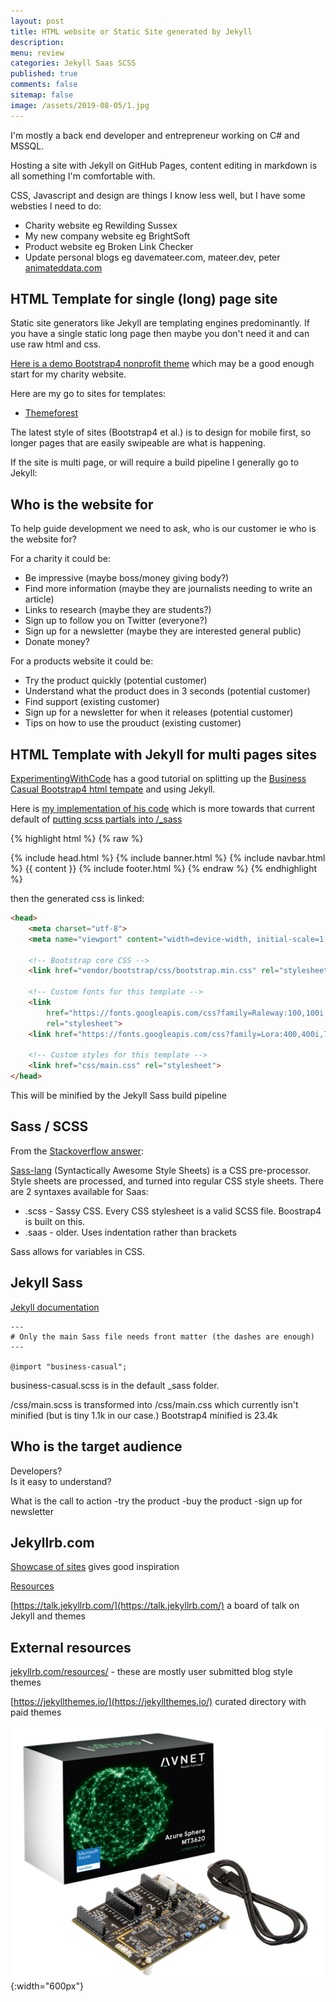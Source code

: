 ```yaml
---
layout: post
title: HTML website or Static Site generated by Jekyll
description: 
menu: review
categories: Jekyll Saas SCSS
published: true 
comments: false     
sitemap: false
image: /assets/2019-08-05/1.jpg
---
```


I'm mostly a back end developer and entrepreneur working on C# and MSSQL.  

Hosting a site with Jekyll on GitHub Pages, content editing in markdown is all something I'm comfortable with.  

CSS, Javascript and design are things I know less well, but I have some websties I need to do:

- Charity website eg Rewilding Sussex
- My new company website eg BrightSoft
- Product website eg Broken Link Checker
- Update personal blogs eg davemateer.com, mateer.dev, peter [animateddata.com](https://www.animateddata.com/)

## HTML Template for single (long) page site

Static site generators like Jekyll are templating engines predominantly. If you have a single static long page then maybe you don't need it and can use raw html and css.  

[Here is a demo Bootstrap4 nonprofit theme](http://themes.semicolonweb.com/html/canvas/demo-nonprofit.html) which may be a good enough start for my charity website.  

Here are my go to sites for templates:

- [Themeforest](https://themeforest.net/category/site-templates)

The latest style of sites (Bootstrap4 et al.) is to design for mobile first, so longer pages that are easily swipeable are what is happening.

If the site is multi page, or will require a build pipeline I generally go to Jekyll:

## Who is the website for

To help guide development we need to ask, who is our customer ie who is the website for?

For a charity it could be:

- Be impressive (maybe boss/money giving body?)  
- Find more information (maybe they are journalists needing to write an article)  
- Links to research (maybe they are students?)
- Sign up to follow you on Twitter (everyone?)
- Sign up for a newsletter (maybe they are interested general public)
- Donate money?

For a products website it could be:

- Try the product quickly (potential customer)
- Understand what the product does in 3 seconds (potential customer)
- Find support (existing customer)
- Sign up for a newsletter for when it releases (potential customer)
- Tips on how to use the prouduct (existing customer)


## HTML Template with Jekyll for multi pages sites

[ExperimentingWithCode](https://experimentingwithcode.com/using-a-bootstrap-theme-with-jekyll/) has a good tutorial on splitting up the [Business Casual Bootstrap4 html tempate](https://startbootstrap.com/themes/business-casual/) and using Jekyll.  

Here is [my implementation of his code](https://github.com/djhmateer/dm-startbootstrap-business-casual) which is more towards that current default of [putting scss partials into /_sass](https://jekyllrb.com/docs/assets/)

{% highlight html %}
{% raw  %}
<!DOCTYPE html>
<html lang="en">
  {% include head.html %}
  <body>
    {% include banner.html %}
    {% include navbar.html %}
    {{ content }}
    {% include footer.html %}
  </body>
</html>
{% endraw %}
{% endhighlight %}

then the generated css is linked:

```html
<head>
    <meta charset="utf-8">
    <meta name="viewport" content="width=device-width, initial-scale=1, shrink-to-fit=no">

    <!-- Bootstrap core CSS -->
    <link href="vendor/bootstrap/css/bootstrap.min.css" rel="stylesheet">

    <!-- Custom fonts for this template -->
    <link
        href="https://fonts.googleapis.com/css?family=Raleway:100,100i,200,200i,300,300i,400,400i,500,500i,600,600i,700,700i,800,800i,900,900i"
        rel="stylesheet">
    <link href="https://fonts.googleapis.com/css?family=Lora:400,400i,700,700i" rel="stylesheet">

    <!-- Custom styles for this template -->
    <link href="css/main.css" rel="stylesheet">
</head>
```

This will be minified by the Jekyll Sass build pipeline

## Sass / SCSS

From the [Stackoverflow answer](https://stackoverflow.com/questions/5654447/whats-the-difference-between-scss-and-sass):

[Sass-lang](https://sass-lang.com/) (Syntactically Awesome Style Sheets) is a CSS pre-processor. Style sheets are processed, and turned into regular CSS style sheets. There are 2 syntaxes available for Saas:

- .scss - Sassy CSS. Every CSS stylesheet is a valid SCSS file. Boostrap4 is built on this.
- .saas - older. Uses indentation rather than brackets

Sass allows for variables in CSS.

## Jekyll Sass

[Jekyll documentation](https://jekyllrb.com/docs/assets/#sassscss)

```liquid
---
# Only the main Sass file needs front matter (the dashes are enough)
---

@import "business-casual";
```

business-casual.scss is in the default _sass folder.

/css/main.scss is transformed into /css/main.css which currently isn't minified (but is tiny 1.1k in our case.) Bootstrap4 minified is 23.4k





## Who is the target audience

Developers?  
Is it easy to understand?  

What is the call to action
-try the product
-buy the product
-sign up for newsletter

## Jekyllrb.com

[Showcase of sites](https://jekyllrb.com/showcase/) gives good inspiration  

[Resources](https://jekyllrb.com/resources/)

[https://talk.jekyllrb.com/](https://talk.jekyllrb.com/) a board of talk on Jekyll and themes

## External resources

[jekyllrb.com/resources/](https://jekyllrb.com/resources/) - these are mostly user submitted blog style themes

[https://jekyllthemes.io/](https://jekyllthemes.io/) curated directory with paid themes




![alt text](/assets/2019-08-05/1.jpg "Don't use old phones!"){:width="600px"}
